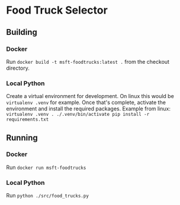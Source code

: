 # Food Truck Selector
## Building
### Docker
Run `docker build -t msft-foodtrucks:latest .` from the checkout directory.
### Local Python
Create a virtual environment for development. On linux this would be `virtualenv .venv` for example.
Once that's complete, activate the environment and install the required packages.
Example from linux: ```virtualenv .venv
. ./.venv/bin/activate
pip install -r requirements.txt```
## Running
### Docker
Run `docker run msft-foodtrucks`
### Local Python
Run `python ./src/food_trucks.py`
